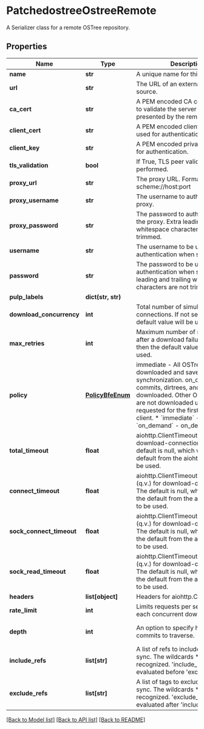 # PatchedostreeOstreeRemote

A Serializer class for a remote OSTree repository.
## Properties
Name | Type | Description | Notes
------------ | ------------- | ------------- | -------------
**name** | **str** | A unique name for this remote. | [optional] 
**url** | **str** | The URL of an external content source. | [optional] 
**ca_cert** | **str** | A PEM encoded CA certificate used to validate the server certificate presented by the remote server. | [optional] 
**client_cert** | **str** | A PEM encoded client certificate used for authentication. | [optional] 
**client_key** | **str** | A PEM encoded private key used for authentication. | [optional] 
**tls_validation** | **bool** | If True, TLS peer validation must be performed. | [optional] 
**proxy_url** | **str** | The proxy URL. Format: scheme://host:port | [optional] 
**proxy_username** | **str** | The username to authenticte to the proxy. | [optional] 
**proxy_password** | **str** | The password to authenticate to the proxy. Extra leading and trailing whitespace characters are not trimmed. | [optional] 
**username** | **str** | The username to be used for authentication when syncing. | [optional] 
**password** | **str** | The password to be used for authentication when syncing. Extra leading and trailing whitespace characters are not trimmed. | [optional] 
**pulp_labels** | **dict(str, str)** |  | [optional] 
**download_concurrency** | **int** | Total number of simultaneous connections. If not set then the default value will be used. | [optional] 
**max_retries** | **int** | Maximum number of retry attempts after a download failure. If not set then the default value (3) will be used. | [optional] 
**policy** | [**PolicyBfeEnum**](PolicyBfeEnum.md) |          immediate - All OSTree objects are downloaded and saved during synchronization.         on_demand - Only commits, dirtrees, and refs are downloaded. Other OSTree objects are                     not downloaded until they are requested for the first time by a client.           * &#x60;immediate&#x60; - immediate * &#x60;on_demand&#x60; - on_demand | [optional] 
**total_timeout** | **float** | aiohttp.ClientTimeout.total (q.v.) for download-connections. The default is null, which will cause the default from the aiohttp library to be used. | [optional] 
**connect_timeout** | **float** | aiohttp.ClientTimeout.connect (q.v.) for download-connections. The default is null, which will cause the default from the aiohttp library to be used. | [optional] 
**sock_connect_timeout** | **float** | aiohttp.ClientTimeout.sock_connect (q.v.) for download-connections. The default is null, which will cause the default from the aiohttp library to be used. | [optional] 
**sock_read_timeout** | **float** | aiohttp.ClientTimeout.sock_read (q.v.) for download-connections. The default is null, which will cause the default from the aiohttp library to be used. | [optional] 
**headers** | **list[object]** | Headers for aiohttp.Clientsession | [optional] 
**rate_limit** | **int** | Limits requests per second for each concurrent downloader | [optional] 
**depth** | **int** | An option to specify how many commits to traverse. | [optional] [default to 0]
**include_refs** | **list[str]** |              A list of refs to include during a sync.             The wildcards *, ? are recognized.             &#39;include_refs&#39; is evaluated before &#39;exclude_refs&#39;.              | [optional] 
**exclude_refs** | **list[str]** |              A list of tags to exclude during a sync.             The wildcards *, ? are recognized.             &#39;exclude_refs&#39; is evaluated after &#39;include_refs&#39;.              | [optional] 

[[Back to Model list]](../README.md#documentation-for-models) [[Back to API list]](../README.md#documentation-for-api-endpoints) [[Back to README]](../README.md)


